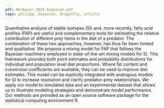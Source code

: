 ```yaml
---
pdf: Neubauer_2015_bayesian.pdf
tags: philipp, bayesian, dragonfly, article
---
```

Quantitative analysis of stable isotopes (SI) and, more recently, fatty acid profiles (FAP) are useful and complementary tools for estimating the relative contribution of different prey items in the diet of a predator. The combination of these two approaches, however, has thus far been limited and qualitative. We propose a mixing model for FAP that follows the Bayesian machinery employed in state-of-the-art mixing models for SI. This framework provides both point estimates and probability distributions for individual and population level diet proportions. Where fat content and conversion coefficients are available, they can be used to improve diet estimates. This model can be explicitly integrated with analogous models for SI to increase resolution and clarify predator–prey relationships. We apply our model to simulated data and an experimental dataset that allows us to illustrate modeling strategies and demonstrate model performance. Our methods are provided as an open source software package for the statistical computing environment R.
